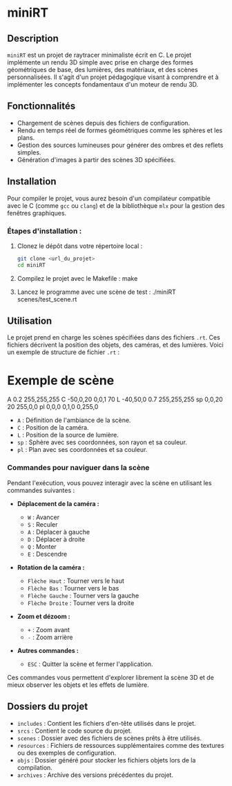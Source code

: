 # miniRT

## Description

`miniRT` est un projet de raytracer minimaliste écrit en C. Le projet implémente un rendu 3D simple avec prise en charge des formes géométriques de base, des lumières, des matériaux, et des scènes personnalisées. Il s'agit d'un projet pédagogique visant à comprendre et à implémenter les concepts fondamentaux d'un moteur de rendu 3D.

## Fonctionnalités

- Chargement de scènes depuis des fichiers de configuration.
- Rendu en temps réel de formes géométriques comme les sphères et les plans.
- Gestion des sources lumineuses pour générer des ombres et des reflets simples.
- Génération d'images à partir des scènes 3D spécifiées.

## Installation

Pour compiler le projet, vous aurez besoin d'un compilateur compatible avec le C (comme `gcc` ou `clang`) et de la bibliothèque `mlx` pour la gestion des fenêtres graphiques.

### Étapes d'installation :

1. Clonez le dépôt dans votre répertoire local :
   ```bash
   git clone <url_du_projet>
   cd miniRT


2. Compilez le projet avec le Makefile :
    make

3. Lancez le programme avec une scène de test :
    ./miniRT scenes/test_scene.rt


## Utilisation

Le projet prend en charge les scènes spécifiées dans des fichiers `.rt`. Ces fichiers décrivent la position des objets, des caméras, et des lumières. Voici un exemple de structure de fichier `.rt` :


# Exemple de scène
A 0.2 255,255,255
C -50,0,20 0,0,1 70
L -40,50,0 0.7 255,255,255
sp 0,0,20 20 255,0,0
pl 0,0,0 0,1,0 0,255,0


- `A` : Définition de l'ambiance de la scène.
- `C` : Position de la caméra.
- `L` : Position de la source de lumière.
- `sp` : Sphère avec ses coordonnées, son rayon et sa couleur.
- `pl` : Plan avec ses coordonnées et sa couleur.

### Commandes pour naviguer dans la scène

Pendant l'exécution, vous pouvez interagir avec la scène en utilisant les commandes suivantes :

- **Déplacement de la caméra :**
  - `W` : Avancer
  - `S` : Reculer
  - `A` : Déplacer à gauche
  - `D` : Déplacer à droite
  - `Q` : Monter
  - `E` : Descendre

- **Rotation de la caméra :**
  - `Flèche Haut` : Tourner vers le haut
  - `Flèche Bas` : Tourner vers le bas
  - `Flèche Gauche` : Tourner vers la gauche
  - `Flèche Droite` : Tourner vers la droite

- **Zoom et dézoom :**
  - `+` : Zoom avant
  - `-` : Zoom arrière

- **Autres commandes :**
  - `ESC` : Quitter la scène et fermer l'application.

Ces commandes vous permettent d'explorer librement la scène 3D et de mieux observer les objets et les effets de lumière.


## Dossiers du projet

- `includes` : Contient les fichiers d'en-tête utilisés dans le projet.
- `srcs` : Contient le code source du projet.
- `scenes` : Dossier avec des fichiers de scènes prêts à être utilisés.
- `resources` : Fichiers de ressources supplémentaires comme des textures ou des exemples de configuration.
- `objs` : Dossier généré pour stocker les fichiers objets lors de la compilation.
- `archives` : Archive des versions précédentes du projet.


